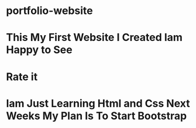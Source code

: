 # portfolio-website
# This My First Website I Created Iam Happy to See
# Rate it 
# Iam Just Learning Html and Css Next Weeks My Plan Is To Start Bootstrap
